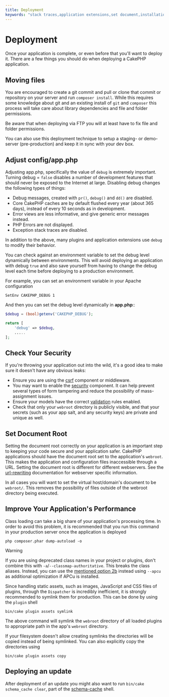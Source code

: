 ```yaml
---
title: Deployment
keywords: "stack traces,application extensions,set document,installation documentation,development features,generic error,document root,func,debug,caches,error messages,configuration files,webroot,deployment,cakephp,applications"
---
```


# Deployment

Once your application is complete, or even before that you'll want to deploy it.
There are a few things you should do when deploying a CakePHP application.

## Moving files

You are encouraged to create a git commit and pull or clone that commit or
repository on your server and run `composer install`.
While this requires some knowledge about git and an existing install of `git`
and `composer` this process will take care about library dependencies and file
and folder permissions.

Be aware that when deploying via FTP you will at least have to fix file and
folder permissions.

You can also use this deployment technique to setup a staging- or demo-server
(pre-production) and keep it in sync with your dev box.

## Adjust config/app.php

Adjusting app.php, specifically the value of `debug` is extremely important.
Turning debug = `false` disables a number of development features that should
never be exposed to the Internet at large. Disabling debug changes the following
types of things:

- Debug messages, created with `pr()`, `debug()` and `dd()` are
  disabled.
- Core CakePHP caches are by default flushed every year (about 365 days), instead of every
  10 seconds as in development.
- Error views are less informative, and give generic error messages instead.
- PHP Errors are not displayed.
- Exception stack traces are disabled.

In addition to the above, many plugins and application extensions use `debug`
to modify their behavior.

You can check against an environment variable to set the debug level dynamically
between environments. This will avoid deploying an application with debug
`true` and also save yourself from having to change the debug level each time
before deploying to a production environment.

For example, you can set an environment variable in your Apache configuration

```
SetEnv CAKEPHP_DEBUG 1

```

And then you can set the debug level dynamically in **app.php**::

```php
$debug = (bool)getenv('CAKEPHP_DEBUG');

return [
    'debug' => $debug,
    .....
];

```

## Check Your Security

If you're throwing your application out into the wild, it's a good idea to make
sure it doesn't have any obvious leaks:

- Ensure you are using the [csrf](controllers/components/csrf.md) component or middleware.
- You may want to enable the [security](controllers/components/security.md) component.
  It can help prevent several types of form tampering and reduce the possibility
  of mass-assignment issues.
- Ensure your models have the correct [validation](core-libraries/validation.md) rules
  enabled.
- Check that only your `webroot` directory is publicly visible, and that your
  secrets (such as your app salt, and any security keys) are private and unique
  as well.

## Set Document Root

Setting the document root correctly on your application is an important step to
keeping your code secure and your application safer. CakePHP applications
should have the document root set to the application's `webroot`. This
makes the application and configuration files inaccessible through a URL.
Setting the document root is different for different webservers. See the
[url-rewriting](installation.md#url-rewriting) documentation for webserver specific
information.

In all cases you will want to set the virtual host/domain's document to be
`webroot/`. This removes the possibility of files outside of the webroot
directory being executed.
<!-- anchor: symlink-assets -->
## Improve Your Application's Performance

Class loading can take a big share of your application's processing time.
In order to avoid this problem, it is recommended that you run this command in
your production server once the application is deployed

```
php composer.phar dump-autoload -o

```

> [!WARNING]
> If you are using deprecated class names in your project or plugins, don't
> combine this with `-a`/`--classmap-authoritative`. This breaks the class aliases.
> Instead, you can use the [mentioned option 2b](https://getcomposer.org/doc/articles/autoloader-optimization.md#optimization-level-2-b-apcu-cache) instead
> using `--apcu` as additional optimization if APCu is installed.
>

Since handling static assets, such as images, JavaScript and CSS files of
plugins, through the `Dispatcher` is incredibly inefficient, it is strongly
recommended to symlink them for production. This can be done by using
the `plugin` shell

```
bin/cake plugin assets symlink

```

The above command will symlink the `webroot` directory of all loaded plugins
to appropriate path in the app's `webroot` directory.

If your filesystem doesn't allow creating symlinks the directories will be
copied instead of being symlinked. You can also explicitly copy the directories
using

```
bin/cake plugin assets copy

```

## Deploying an update

After deployment of an update you might also want to run `bin/cake schema_cache
clear`, part of the [schema-cache](console-and-shells/schema-cache.md) shell.
